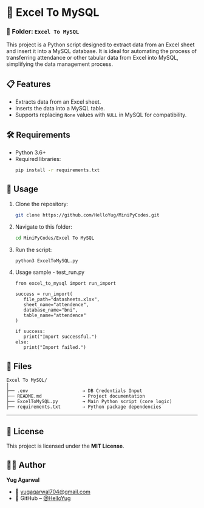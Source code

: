 # 📌 Excel To MySQL

### 📁 Folder: `Excel To MySQL`

This project is a Python script designed to extract data from an Excel sheet and insert it into a MySQL database. It is ideal for automating the process of transferring attendance or other tabular data from Excel into MySQL, simplifying the data management process.

## 📋 Features

- Extracts data from an Excel sheet.
- Inserts the data into a MySQL table.
- Supports replacing `None` values with `NULL` in MySQL for compatibility.


## 🛠 Requirements

- Python 3.6+
- Required libraries:
    ```bash
    pip install -r requirements.txt
    ```


## 🚀 Usage

1. Clone the repository:
   ```bash
   git clone https://github.com/HelloYug/MiniPyCodes.git
   ```

2. Navigate to this folder:

   ```bash
   cd MiniPyCodes/Excel To MySQL
   ```

3. Run the script:

   ```bash
   python3 ExcelToMySQL.py
   ```

4. Usage sample - test_run.py
   ```
   from excel_to_mysql import run_import

   success = run_import(
      file_path="datasheets.xlsx",
      sheet_name="attendence",
      database_name="bni",
      table_name="attendence"
   )

   if success:
      print("Import successful.")
   else:
      print("Import failed.")
   ```


## 📎 Files
```
Excel To MySQL/
│
├── .env                    → DB Credentials Input
├── README.md               → Project documentation
├── ExcelToMySQL.py         → Main Python script (core logic)
├── requirements.txt        → Python package dependencies

```

---

## 📄 License

This project is licensed under the **MIT License**.

## 👨‍💻 Author

**Yug Agarwal**
- 📧 [yugagarwal704@gmail.com](mailto:yugagarwal704@gmail.com)
- 🔗 GitHub – [@HelloYug](https://github.com/HelloYug)
